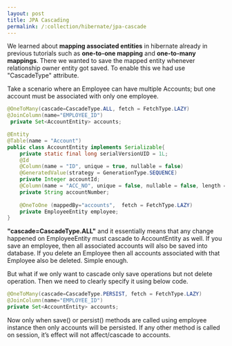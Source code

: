```yaml
---
layout: post
title: JPA Cascading
permalink: /:collection/hibernate/jpa-cascade
---
```


We learned about **mapping associated entities** in hibernate already in previous tutorials such as **one-to-one mapping** and **one-to-many mappings**. There we wanted to save the mapped entity whenever relationship owner entity got saved. To enable this we had use "CascadeType" attribute.

Take a scenario where an Employee can have multiple Accounts; but one account must be associated with only one employee.

```java
@OneToMany(cascade=CascadeType.ALL, fetch = FetchType.LAZY)
@JoinColumn(name="EMPLOYEE_ID")
 private Set<AccountEntity> accounts;
```
```java
@Entity
@Table(name = "Account")
public class AccountEntity implements Serializable{
    private static final long serialVersionUID = 1L;
    @Id
    @Column(name = "ID", unique = true, nullable = false)
    @GeneratedValue(strategy = GenerationType.SEQUENCE)
    private Integer accountId;
    @Column(name = "ACC_NO", unique = false, nullable = false, length = 100)
    private String accountNumber;
 
    @OneToOne (mappedBy="accounts",  fetch = FetchType.LAZY)
    private EmployeeEntity employee;
}
```
**"cascade=CascadeType.ALL"** and it essentially means that any change happened on EmployeeEntity must cascade to AccountEntity as well. If you save an employee, then all associated accounts will also be saved into database. If you delete an Employee then all accounts associated with that Employee also be deleted. Simple enough.

But what if we only want to cascade only save operations but not delete operation. Then we need to clearly specify it using below code.
```java
@OneToMany(cascade=CascadeType.PERSIST, fetch = FetchType.LAZY)
@JoinColumn(name="EMPLOYEE_ID")
private Set<AccountEntity> accounts;
```
Now only when save() or persist() methods are called using employee instance then only accounts will be persisted. If any other method is called on session, it’s effect will not affect/cascade to accounts.
